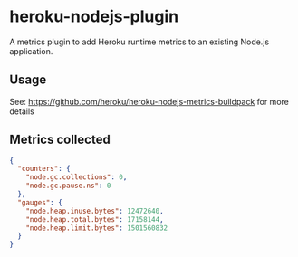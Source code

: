 # heroku-nodejs-plugin

A metrics plugin to add Heroku runtime metrics to an existing Node.js application.

## Usage

See: https://github.com/heroku/heroku-nodejs-metrics-buildpack for more details

## Metrics collected

```json
{
  "counters": {
    "node.gc.collections": 0,
    "node.gc.pause.ns": 0
  },
  "gauges": {
    "node.heap.inuse.bytes": 12472640,
    "node.heap.total.bytes": 17158144,
    "node.heap.limit.bytes": 1501560832
  }
}
```
